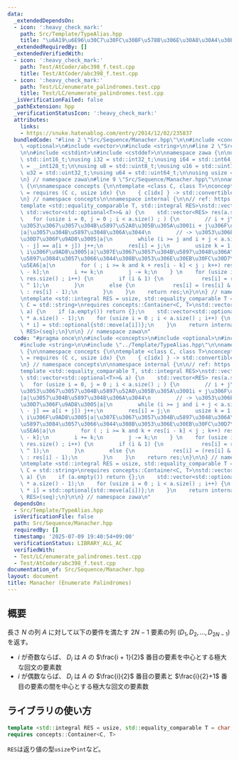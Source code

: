 ```yaml
---
data:
  _extendedDependsOn:
  - icon: ':heavy_check_mark:'
    path: Src/Template/TypeAlias.hpp
    title: "\u6A19\u6E96\u30C7\u30FC\u30BF\u578B\u306E\u30A8\u30A4\u30EA\u30A2\u30B9"
  _extendedRequiredBy: []
  _extendedVerifiedWith:
  - icon: ':heavy_check_mark:'
    path: Test/AtCoder/abc398_f.test.cpp
    title: Test/AtCoder/abc398_f.test.cpp
  - icon: ':heavy_check_mark:'
    path: Test/LC/enumerate_palindromes.test.cpp
    title: Test/LC/enumerate_palindromes.test.cpp
  _isVerificationFailed: false
  _pathExtension: hpp
  _verificationStatusIcon: ':heavy_check_mark:'
  attributes:
    links:
    - https://snuke.hatenablog.com/entry/2014/12/02/235837
  bundledCode: "#line 2 \"Src/Sequence/Manacher.hpp\"\n\n#include <concepts>\n#include\
    \ <optional>\n#include <vector>\n#include <string>\n\n#line 2 \"Src/Template/TypeAlias.hpp\"\
    \n\n#include <cstdint>\n#include <cstddef>\n\nnamespace zawa {\n\nusing i16 =\
    \ std::int16_t;\nusing i32 = std::int32_t;\nusing i64 = std::int64_t;\nusing i128\
    \ = __int128_t;\n\nusing u8 = std::uint8_t;\nusing u16 = std::uint16_t;\nusing\
    \ u32 = std::uint32_t;\nusing u64 = std::uint64_t;\n\nusing usize = std::size_t;\n\
    \n} // namespace zawa\n#line 9 \"Src/Sequence/Manacher.hpp\"\n\nnamespace zawa\
    \ {\n\nnamespace concepts {\n\ntemplate <class C, class T>\nconcept Container\
    \ = requires (C c, usize idx) {\n    { c[idx] } -> std::convertible_to<T>;\n};\n\
    \n} // namespace concepts\n\nnamespace internal {\n\n// ref: https://snuke.hatenablog.com/entry/2014/12/02/235837\n\
    template <std::equality_comparable T, std::integral RES>\nstd::vector<RES> Manacher(const\
    \ std::vector<std::optional<T>>& a) {\n    std::vector<RES> res(a.size());\n \
    \   for (usize i = 0, j = 0 ; i < a.size() ; ) {\n        // i + j\u306F\u3053\
    \u3053\u3067\u3057\u304B\u5897\u52A0\u305B\u305A\u3001i + j\u306F\u9AD8\u3005\
    |a|\u3057\u304B\u5897\u3048\u306A\u3044\n        // -> \u3053\u306E\u30EB\u30FC\
    \u30D7\u306F\u9AD8\u3005|a|\n        while (i >= j and i + j < a.size() and a[i\
    \ - j] == a[i + j]) j++;\n        res[i] = j;\n        usize k = 1;\n        //\
    \ i\u306F\u9AD8\u3005|a|\u307E\u3067\u3057\u304B\u5897\u3048\u306A\u3044->k\u3092\
    \u5897\u3084\u3057\u3066\u3044\u308B\u3053\u306E\u30EB\u30FC\u30D7\u306F\u4E01\
    \u5EA6|a|\n        for ( ; i >= k and k + res[i - k] < j ; k++) res[i + k] = res[i\
    \ - k];\n        i += k;\n        j -= k;\n    } \n    for (usize i = 0 ; i <\
    \ res.size() ; i++) {\n        if (i & 1) {\n            res[i] = res[i] & (res[i]\
    \ ^ 1);\n        }\n        else {\n            res[i] = (res[i] & 1 ? res[i]\
    \ : res[i] - 1);\n        }\n    }\n    return res;\n}\n\n} // namespace internal\n\
    \ntemplate <std::integral RES = usize, std::equality_comparable T = char, class\
    \ C = std::string>\nrequires concepts::Container<C, T>\nstd::vector<RES> Manacher(C\
    \ a) {\n    if (a.empty()) return {};\n    std::vector<std::optional<T>> seq(2\
    \ * a.size() - 1);\n    for (usize i = 0 ; i < a.size() ; i++) {\n        seq[2\
    \ * i] = std::optional{std::move(a[i])};\n    }\n    return internal::Manacher<T,\
    \ RES>(seq);\n}\n\n} // namespace zawa\n"
  code: "#pragma once\n\n#include <concepts>\n#include <optional>\n#include <vector>\n\
    #include <string>\n\n#include \"../Template/TypeAlias.hpp\"\n\nnamespace zawa\
    \ {\n\nnamespace concepts {\n\ntemplate <class C, class T>\nconcept Container\
    \ = requires (C c, usize idx) {\n    { c[idx] } -> std::convertible_to<T>;\n};\n\
    \n} // namespace concepts\n\nnamespace internal {\n\n// ref: https://snuke.hatenablog.com/entry/2014/12/02/235837\n\
    template <std::equality_comparable T, std::integral RES>\nstd::vector<RES> Manacher(const\
    \ std::vector<std::optional<T>>& a) {\n    std::vector<RES> res(a.size());\n \
    \   for (usize i = 0, j = 0 ; i < a.size() ; ) {\n        // i + j\u306F\u3053\
    \u3053\u3067\u3057\u304B\u5897\u52A0\u305B\u305A\u3001i + j\u306F\u9AD8\u3005\
    |a|\u3057\u304B\u5897\u3048\u306A\u3044\n        // -> \u3053\u306E\u30EB\u30FC\
    \u30D7\u306F\u9AD8\u3005|a|\n        while (i >= j and i + j < a.size() and a[i\
    \ - j] == a[i + j]) j++;\n        res[i] = j;\n        usize k = 1;\n        //\
    \ i\u306F\u9AD8\u3005|a|\u307E\u3067\u3057\u304B\u5897\u3048\u306A\u3044->k\u3092\
    \u5897\u3084\u3057\u3066\u3044\u308B\u3053\u306E\u30EB\u30FC\u30D7\u306F\u4E01\
    \u5EA6|a|\n        for ( ; i >= k and k + res[i - k] < j ; k++) res[i + k] = res[i\
    \ - k];\n        i += k;\n        j -= k;\n    } \n    for (usize i = 0 ; i <\
    \ res.size() ; i++) {\n        if (i & 1) {\n            res[i] = res[i] & (res[i]\
    \ ^ 1);\n        }\n        else {\n            res[i] = (res[i] & 1 ? res[i]\
    \ : res[i] - 1);\n        }\n    }\n    return res;\n}\n\n} // namespace internal\n\
    \ntemplate <std::integral RES = usize, std::equality_comparable T = char, class\
    \ C = std::string>\nrequires concepts::Container<C, T>\nstd::vector<RES> Manacher(C\
    \ a) {\n    if (a.empty()) return {};\n    std::vector<std::optional<T>> seq(2\
    \ * a.size() - 1);\n    for (usize i = 0 ; i < a.size() ; i++) {\n        seq[2\
    \ * i] = std::optional{std::move(a[i])};\n    }\n    return internal::Manacher<T,\
    \ RES>(seq);\n}\n\n} // namespace zawa\n"
  dependsOn:
  - Src/Template/TypeAlias.hpp
  isVerificationFile: false
  path: Src/Sequence/Manacher.hpp
  requiredBy: []
  timestamp: '2025-07-09 19:40:54+09:00'
  verificationStatus: LIBRARY_ALL_AC
  verifiedWith:
  - Test/LC/enumerate_palindromes.test.cpp
  - Test/AtCoder/abc398_f.test.cpp
documentation_of: Src/Sequence/Manacher.hpp
layout: document
title: Manacher (Enumerate Palindromes)
---
```


## 概要

長さ $N$ の列 $A$ に対して以下の要件を満たす $2N - 1$ 要素の列 $(D_1, D_2, \dots, D_{2N - 1})$ を返す。

- $i$ が奇数ならば、 $D_i$ は $A$ の $\frac{i + 1}{2}$ 番目の要素を中心とする極大な回文の要素数
- $i$ が偶数ならば、 $D_i$ は $A$ の $\frac{i}{2}$ 番目の要素と $\frac{i}{2}+1$ 番目の要素の間を中心とする極大な回文の要素数

## ライブラリの使い方

```cpp
template <std::integral RES = usize, std::equality_comparable T = char, class C = std::string>
requires concepts::Container<C, T>
```

`RES`は返り値の型`usize`や`int`など。

